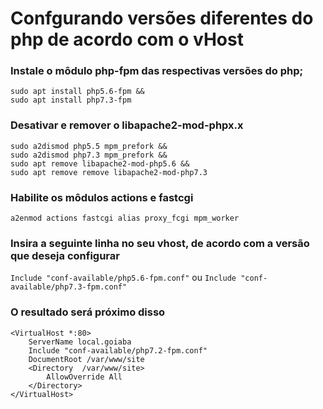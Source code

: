 # Confgurando versões diferentes do php de acordo com o vHost

### Instale o môdulo php-fpm das respectivas versões do php;

```
sudo apt install php5.6-fpm &&  
sudo apt install php7.3-fpm
```

### Desativar e remover o libapache2-mod-phpx.x 

```
sudo a2dismod php5.5 mpm_prefork &&
sudo a2dismod php7.3 mpm_prefork && 
sudo apt remove libapache2-mod-php5.6 && 
sudo apt remove remove libapache2-mod-php7.3
```

### Habilite os môdulos actions e fastcgi

```
a2enmod actions fastcgi alias proxy_fcgi mpm_worker 
```

### Insira a seguinte linha no seu vhost, de acordo com a versão que deseja configurar 

```Include "conf-available/php5.6-fpm.conf"```
ou
```Include "conf-available/php7.3-fpm.conf"```

### O resultado será próximo disso

```
<VirtualHost *:80>
    ServerName local.goiaba
    Include "conf-available/php7.2-fpm.conf"
    DocumentRoot /var/www/site
    <Directory  /var/www/site>
        AllowOverride All
    </Directory>
</VirtualHost>
```
